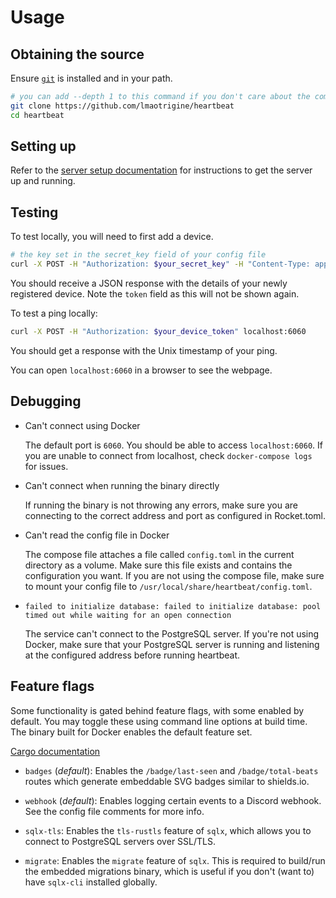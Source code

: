 # Usage

## Obtaining the source

Ensure [`git`](https://git-scm.com) is installed and in your path.

```sh
# you can add --depth 1 to this command if you don't care about the commit history
git clone https://github.com/lmaotrigine/heartbeat
cd heartbeat
```

## Setting up

Refer to the [server setup documentation](./server.md) for instructions to get the server up and running.

## Testing

To test locally, you will need to first add a device.

```sh
# the key set in the secret_key field of your config file
curl -X POST -H "Authorization: $your_secret_key" -H "Content-Type: application/json" -d '{"name": "Laptop"}' localhost:6060/api/devices
```

You should receive a JSON response with the details of your newly registered device. Note the `token` field as this will
not be shown again.

To test a ping locally:

```sh
curl -X POST -H "Authorization: $your_device_token" localhost:6060
```

You should get a response with the Unix timestamp of your ping.

You can open `localhost:6060` in a browser to see the webpage.

## Debugging

- Can't connect using Docker

  The default port is `6060`. You should be able to access `localhost:6060`.
  If you are unable to connect from localhost, check `docker-compose logs` for issues.

- Can't connect when running the binary directly

  If running the binary is not throwing any errors, make sure you are connecting to the correct address and port as
  configured in Rocket.toml.

- Can't read the config file in Docker

  The compose file attaches a file called `config.toml` in the current directory as a volume. Make sure this file exists
  and contains the configuration you want. If you are not using the compose file, make sure to mount your config file to
  `/usr/local/share/heartbeat/config.toml`.

- `failed to initialize database: failed to initialize database: pool timed out while waiting for an open connection`

  The service can't connect to the PostgreSQL server. If you're not using Docker, make sure that your PostgreSQL server
  is running and listening at the configured address before running heartbeat.

## Feature flags

Some functionality is gated behind feature flags, with some enabled by default. You may toggle these using command line
options at build time. The binary built for Docker enables the default feature set.

[Cargo documentation](https://doc.rust-lang.org/cargo/reference/features.html)

- `badges` (*default*): Enables the `/badge/last-seen` and `/badge/total-beats` routes which generate embeddable SVG badges similar
  to shields.io.

- `webhook` (*default*): Enables logging certain events to a Discord webhook. See the config file comments for more info.

- `sqlx-tls`: Enables the `tls-rustls` feature of `sqlx`, which allows you to connect to PostgreSQL servers over
  SSL/TLS.

- `migrate`: Enables the `migrate` feature of `sqlx`. This is required to build/run the embedded migrations binary,
  which is useful if you don't (want to) have `sqlx-cli` installed globally.
